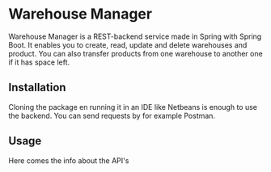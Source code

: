 # Warehouse Manager

Warehouse Manager is a REST-backend service made in Spring with Spring Boot. 
It enables you to create, read, update and delete warehouses and product. 
You can also transfer products from one warehouse to another one if it has space left.

## Installation

Cloning the package en running it in an IDE like Netbeans is enough to use the backend.
You can send requests by for example Postman.

## Usage

Here comes the info about the API's
